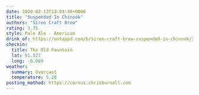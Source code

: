 ```yaml
---
date: 2020-02-13T13:04:40+0000
title: "Suspended In Chinook"
authors: "Siren Craft Brew"
rating: 3.75
style: Pale Ale - American
drink_of: https://untappd.com/b/siren-craft-brew-suspended-in-chinook/2833533
checkin:
  title: The Old Fountain
  lat: 51.527
  long: -0.089
weather:
  summary: Overcast
  temperature: 5.28
posting_method: https://corvus.chrisburnell.com
---
```

